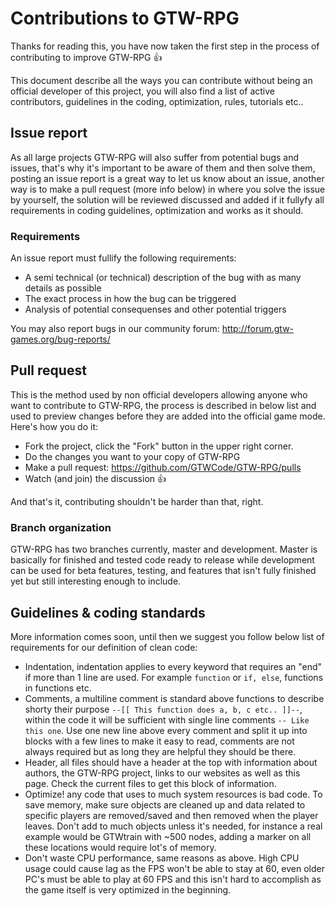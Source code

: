 # Contributions to GTW-RPG
Thanks for reading this, you have now taken the first step in the process of contributing to improve GTW-RPG :+1:

This document describe all the ways you can contribute without being an official developer of this project, 
you will also find a list of active contributors, guidelines in the coding, optimization, rules, tutorials etc..

## Issue report
As all large projects GTW-RPG will also suffer from potential bugs and issues, that's why it's important to be 
aware of them and then solve them, posting an issue report is a great way to let us know about an issue, another
way is to make a pull request (more info below) in where you solve the issue by yourself, the solution will be 
reviewed discussed and added if it fullyfy all requirements in coding guidelines, optimization and works as it 
should.

### Requirements
An issue report must fullify the following requirements:
* A semi technical (or technical) description of the bug with as many details as possible
* The exact process in how the bug can be triggered
* Analysis of potential consequenses and other potential triggers

You may also report bugs in our community forum:
http://forum.gtw-games.org/bug-reports/


## Pull request
This is the method used by non official developers allowing anyone who want to contribute to GTW-RPG, the process
is described in below list and used to preview changes before they are added into the official game mode. Here's 
how you do it:
* Fork the project, click the "Fork" button in the upper right corner.
* Do the changes you want to your copy of GTW-RPG
* Make a pull request: https://github.com/GTWCode/GTW-RPG/pulls
* Watch (and join) the discussion :+1:

And that's it, contributing shouldn't be harder than that, right.

### Branch organization
GTW-RPG has two branches currently, master and development. Master is basically for finished and tested code ready to release while development can be used for beta features, testing, and features that isn't fully finished yet but still interesting enough to include.


## Guidelines & coding standards
More information comes soon, until then we suggest you follow below list of requirements for our definition of clean code:
* Indentation, indentation applies to every keyword that requires an "end" if more than 1 line are used. For example `function` or `if, else`, functions in functions etc.
* Comments, a multiline comment is standard above functions to describe shorty their purpose `--[[ This function does a, b, c etc.. ]]--`, within the code it will be sufficient with single line comments `-- Like this one`. Use one new line above every comment and split it up into blocks with a few lines to make it easy to read, comments are not always required but as long they are helpful they should be there.
* Header, all files should have a header at the top with information about authors, the GTW-RPG project, links to our websites as well as this page. Check the current files to get this block of information.
* Optimize! any code that uses to much system resources is bad code. To save memory, make sure objects are cleaned up and data related to specific players are removed/saved and then removed when the player leaves. Don't add to much objects unless it's needed, for instance a real example would be GTWtrain with ~500 nodes, adding a marker on all these locations would require lot's of memory. 
* Don't waste CPU performance, same reasons as above. High CPU usage could cause lag as the FPS won't be able to stay at 60, even older PC's must be able to play at 60 FPS and this isn't hard to accomplish as the game itself is very optimized in the beginning.
